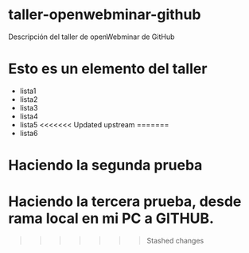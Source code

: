 # taller-openwebminar-github
Descripción del taller de openWebminar de GitHub

# Esto es un elemento del taller

* lista1
* lista2
* lista3
* lista4
* lista5
<<<<<<< Updated upstream
=======
* lista6

# Haciendo la segunda prueba

# Haciendo la tercera prueba, desde rama local en mi PC a GITHUB.
>>>>>>> Stashed changes
